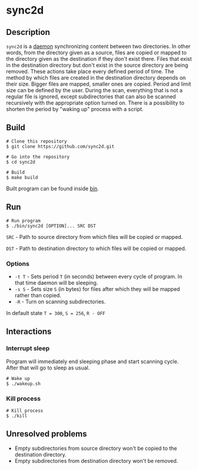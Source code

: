 # sync2d
## Description
```sync2d``` is a [daemon](https://en.wikipedia.org/wiki/Daemon_(computing)) synchronizing content between two directories. In other words, from the directory given as a source, files are copied or mapped to the directory given as the destination if they don't exist there. Files that exist in the destination directory but don't exist in the source directory are being removed. These actions take place every defined period of time. The method by which files are created in the destination directory depends on their size. Bigger files are mapped, smaller ones are copied. Period and limit size can be defined by the user. During the scan, everything that is not a regular file is ignored, except subdirectories that can also be scanned recursively with the appropriate option turned on. There is a possibility to shorten the period by "waking up" process with a script.
## Build
```
# Clone this repository
$ git clone https://github.com/sync2d.git

# Go into the repository
$ cd sync2d

# Build
$ make build
```
Built program can be found inside [bin](bin).
## Run

```
# Run program
$ ./bin/sync2d [OPTION]... SRC DST
```
```SRC``` - Path to source directory from which files will be copied or mapped.

```DST``` - Path to destination directory to which files will be copied or mapped.
### Options
* ```-t T``` - Sets period ```T``` (in seconds) between every cycle of program. In that time daemon will be sleeping.
* ```-s S``` - Sets size ```S``` (in bytes) for files after which they will be mapped rather than copied.
* ```-R``` - Turn on scanning subdirectories. 

In default state ```T = 300```, ```S = 256```, ```R - OFF```
## Interactions
### Interrupt sleep
Program will immediately end sleeping phase and start scanning cycle. After that will go to sleep as usual.
```
# Wake up
$ ./wakeup.sh
```
### Kill process
```
# Kill process
$ ./kill
```
## Unresolved problems
* Empty subdirectories from source directory won't be copied to the destination directory.
* Empty subdirectories from destination directory won't be removed.